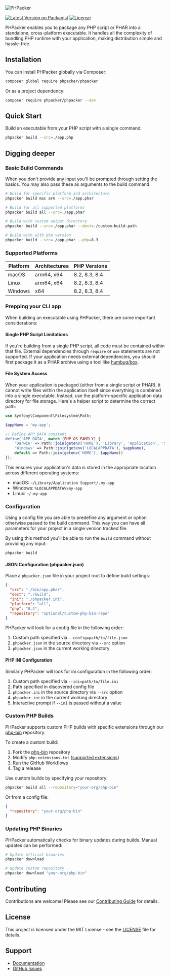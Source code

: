<h1 style="position: absolute; left: -9999px;">PHPacker</h1>

![PHPacker](/phpacker/phpacker/art/phpacker-full-width.png)

[![Latest Version on Packagist](https://img.shields.io/packagist/v/phpacker/phpacker.svg)](https://packagist.org/packages/phpacker/phpacker)
[![License](https://img.shields.io/github/license/phpacker/phpacker.svg)](LICENSE.md)

PHPacker enables you to package any PHP script or PHAR into a standalone, cross-platform executable. It handles all the complexity of bundling PHP runtime with your application, making distribution simple and hassle-free.

## Installation

You can install PHPacker globally via Composer:

```bash
composer global require phpacker/phpacker
```

Or as a project dependency:

```bash
composer require phpacker/phpacker --dev
```

## Quick Start

Build an executable from your PHP script with a single command:

```bash
phpacker build --src=./app.php
```

## Digging deeper

### Basic Build Commands

When you don't provide any input you'll be prompted through setting the basics. You may also pass these as arguments to the build command.

```bash
# Build for specific platform and architecture
phpacker build mac arm --src=./app.phar

# Build for all supported platforms
phpacker build all --src=./app.phar

# Build with custom output directory
phpacker build --src=./app.phar --dest=./custom-build-path

# Build with with php version
phpacker build --src=./app.phar --php=8.3
```

### Supported Platforms

| Platform | Architectures | PHP Versions  |
| -------- | ------------- | ------------- |
| macOS    | arm64, x64    | 8.2, 8.3, 8.4 |
| Linux    | arm64, x64    | 8.2, 8.3, 8.4 |
| Windows  | x64           | 8.2, 8.3, 8.4 |

### Prepping your CLI app

When building an executable using PHPacker, there are some important considerations:

#### Single PHP Script Limitations

If you're building from a single PHP script, all code must be contained within that file. External dependencies through `require` or `use` statements are not supported. If your application needs external dependencies, you should first package it as a PHAR archive using a tool like [humbug/box](https://github.com/box-project/box).

#### File System Access

When your application is packaged (either from a single script or PHAR), it cannot write files within the application itself since everything is combined into a single executable. Instead, use the platform-specific application data directory for file storage. Here's a helper script to determine the correct path:

```php
use Symfony\Component\Filesystem\Path;

$appName = 'my-app';

// Define APP_DATA constant
define('APP_DATA', match (PHP_OS_FAMILY) {
    'Darwin' => Path::join(getenv('HOME'), 'Library', 'Application', 'Support', $appName),
    'Windows' => Path::join(getenv('LOCALAPPDATA'), $appName),
    default => Path::join(getenv('HOME'), $appName))
});
```

This ensures your application's data is stored in the appropriate location across different operating systems:

- macOS: `~/Library/Application Support/.my-app`
- Windows: `%LOCALAPPDATA%\my-app`
- Linux: `~/.my-app`

### Configuration

Using a config file you are able to predefine any argument or option otherwise passed to the build command. This way you can have all parameters for your project in a single version tracked file.

By using this method you'll be able to run the `build` command without providing any input:

```bash
phpacker build
```

#### JSON Configuration (phpacker.json)

Place a `phpacker.json` file in your project root to define build settings:

```json
{
  "src": "./bin/app.phar",
  "dest": "./build",
  "ini": "./phpacker.ini",
  "platform": "all",
  "php": "8.4",
  "repository": "optional/custom-php-bin-repo"
}
```

PHPacker will look for a config file in the following order:

1. Custom path specified via `--config=path/to/file.json`
2. `phpacker.json` in the source directory via `--src` option
3. `phpacker.json` in the current working directory

#### PHP INI Configuration

Similarly PHPacker will look for ini configuration in the following order:

1. Custom path specified via `--ini=path/to/file.ini`
2. Path specified in discovered config file
3. `phpacker.ini` in the source directory via `--src` option
4. `phpacker.ini` in the current working directory
5. Interactive prompt if `--ini` is passed without a value

### Custom PHP Builds

PHPacker supports custom PHP builds with specific extensions through our [php-bin](https://github.com/phpacker/php-bin) repository.

To create a custom build:

1. Fork the [php-bin](https://github.com/phpacker/php-bin) repository
2. Modify `php-extensions.txt` ([supported extensions](https://static-php.dev/en/guide/extensions.html))
3. Run the GitHub Workflows
4. Tag a release

Use custom builds by specifying your repository:

```bash
phpacker build all --repository="your-org/php-bin"
```

Or from a config file:

```json
{
  "repository": "your-org/php-bin"
}
```

### Updating PHP Binaries

PHPacker automatically checks for binary updates during builds. Manual updates can be performed:

```bash
# Update official binaries
phpacker download

# Update custom repository
phpacker download "your-org/php-bin"
```

## Contributing

Contributions are welcome! Please see our [Contributing Guide](CONTRIBUTING.md) for details.

## License

This project is licensed under the MIT License - see the [LICENSE](LICENSE.md) file for details.

## Support

- [Documentation](https://phpacker.github.io/docs)
- [GitHub Issues](https://github.com/phpacker/phpacker/issues)
